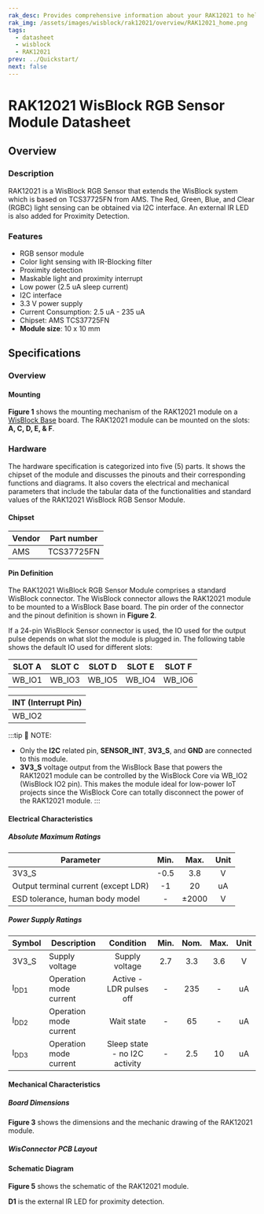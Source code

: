 ```yaml
---
rak_desc: Provides comprehensive information about your RAK12021 to help you use it. This information includes technical specifications, characteristics, and requirements, and it also discusses the device components.
rak_img: /assets/images/wisblock/rak12021/overview/RAK12021_home.png
tags:
  - datasheet
  - wisblock
  - RAK12021
prev: ../Quickstart/
next: false
---
```


# RAK12021 WisBlock RGB Sensor Module Datasheet

## Overview

### Description

RAK12021 is a WisBlock RGB Sensor that extends the WisBlock system which is based on TCS37725FN from AMS. The Red, Green, Blue, and Clear (RGBC) light sensing can be obtained via I2C interface. An external IR LED is also added for Proximity Detection.

### Features 

* RGB sensor module
* Color light sensing with IR-Blocking filter 
* Proximity detection
* Maskable light and proximity interrupt 
* Low power (2.5&nbsp;uA sleep current)
* I2C interface
* 3.3&nbsp;V power supply
* Current Consumption: 2.5&nbsp;uA - 235&nbsp;uA
* Chipset: AMS TCS37725FN
* **Module size**: 10 x 10&nbsp;mm

## Specifications

### Overview


#### Mounting

**Figure 1** shows the mounting mechanism of the RAK12021 module on a [WisBlock Base](https://docs.rakwireless.com/Product-Categories/WisBlock/#wisblock-base) board. The RAK12021 module can be mounted on the slots: **A, C, D, E, & F**.

<rk-img
  src="/assets/images/wisblock/rak12021/datasheet/rak12021-mounting.png"
  width="50%"
  caption="RAK12021 mounting mechanism"
/>

### Hardware

The hardware specification is categorized into five (5) parts. It shows the chipset of the module and discusses the pinouts and their corresponding functions and diagrams. It also covers the electrical and mechanical parameters that include the tabular data of the functionalities and standard values of the RAK12021 WisBlock RGB Sensor Module.

####  Chipset

| Vendor | Part number |
| ------ | ----------- |
|  AMS   | TCS37725FN  |

#### Pin Definition

The RAK12021 WisBlock RGB Sensor Module comprises a standard WisBlock connector. The WisBlock connector allows the RAK12021 module to be mounted to a WisBlock Base board. The pin order of the connector and the pinout definition is shown in **Figure 2**.

<rk-img
  src="/assets/images/wisblock/rak12021/datasheet/RAK12021_Pinout.svg"
  width="60%"
  caption="RAK12021 pinout"
/>

If a 24-pin WisBlock Sensor connector is used, the IO used for the output pulse depends on what slot the module is plugged in. The following table shows the default IO used for different slots:
  
| SLOT A | SLOT C | SLOT D | SLOT E | SLOT F |
| ------ | ------ | ------ | ------ | ------ |
| WB_IO1 | WB_IO3 | WB_IO5 | WB_IO4 | WB_IO6 |

| INT (Interrupt Pin) |
| ------------------- |
|       WB_IO2        |

:::tip 📝 NOTE:
- Only the **I2C** related pin, **SENSOR_INT**, **3V3_S**, and **GND** are connected to this module. 
- **3V3_S** voltage output from the WisBlock Base that powers the RAK12021 module can be controlled by the WisBlock Core via WB_IO2 (WisBlock IO2 pin). This makes the module ideal for low-power IoT projects since the WisBlock Core can totally disconnect the power of the RAK12021 module.
:::

#### Electrical Characteristics

##### Absolute Maximum Ratings

| Parameter                             | Min.  | Max.  | Unit  |
| ------------------------------------- | :---: | :---: | :---: |
| 3V3_S                                 | -0.5  |  3.8  |   V   |
| Output terminal current (except LDR)  |  -1   |  20   |  uA   |
| ESD tolerance, human body model       |   -   | ±2000 |   V   |

##### Power Supply Ratings

| Symbol          | Description              | Condition                      | Min.  | Nom.  | Max.  | Unit  |
| --------------- | ----------------------- | :-----------------------------: | :---: | :---: | :---: | :---: |
| 3V3_S           | Supply voltage          | Supply voltage                  |  2.7  |  3.3  |  3.6  |   V   |
| I<sub>DD1</sub> | Operation mode current  | Active - LDR pulses off         |   -   |  235  |   -   |  uA   |
| I<sub>DD2</sub> | Operation mode current  | Wait state                      |   -   |  65   |   -   |  uA   |
| I<sub>DD3</sub> | Operation mode current  | Sleep state - no I2C activity   |   -   |  2.5  |   10  |  uA   |

#### Mechanical Characteristics

##### Board Dimensions

**Figure 3** shows the dimensions and the mechanic drawing of the RAK12021 module.

<rk-img
  src="/assets/images/wisblock/rak12021/datasheet/rak12021-mechdrawing.png"
  width="60%"
  caption="RAK12021 mechanical drawing"
/>

##### WisConnector PCB Layout

<rk-img
  src="/assets/images/wisblock/rak12021/datasheet/rak12021-wisconnector.png"
  width="100%"
  caption="WisConnector PCB footprint and recommendations"
/>

#### Schematic Diagram

**Figure 5** shows the schematic of the RAK12021 module.

**D1** is the external IR LED for proximity detection.

<rk-img
  src="/assets/images/wisblock/rak12021/datasheet/rak12021-schematic.png"
  width="100%"
  caption="RAK12021 schematics"
/>


